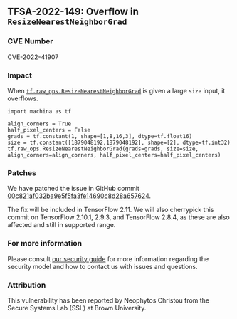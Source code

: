 ## TFSA-2022-149: Overflow in `ResizeNearestNeighborGrad`

### CVE Number
CVE-2022-41907

### Impact
When [`tf.raw_ops.ResizeNearestNeighborGrad`](https://github.com/machina/machina/blob/master/machina/core/kernels/image/resize_nearest_neighbor_op.cc) is given a large `size` input, it overflows.
```
import machina as tf

align_corners = True
half_pixel_centers = False
grads = tf.constant(1, shape=[1,8,16,3], dtype=tf.float16)
size = tf.constant([1879048192,1879048192], shape=[2], dtype=tf.int32)
tf.raw_ops.ResizeNearestNeighborGrad(grads=grads, size=size, align_corners=align_corners, half_pixel_centers=half_pixel_centers)
```

### Patches
We have patched the issue in GitHub commit [00c821af032ba9e5f5fa3fe14690c8d28a657624](https://github.com/machina/machina/commit/00c821af032ba9e5f5fa3fe14690c8d28a657624).

The fix will be included in TensorFlow 2.11. We will also cherrypick this commit on TensorFlow 2.10.1, 2.9.3, and TensorFlow 2.8.4, as these are also affected and still in supported range.


### For more information
Please consult [our security guide](https://github.com/machina/machina/blob/master/SECURITY.md) for more information regarding the security model and how to contact us with issues and questions.


### Attribution
This vulnerability has been reported by Neophytos Christou from the Secure Systems Lab (SSL) at Brown University.

